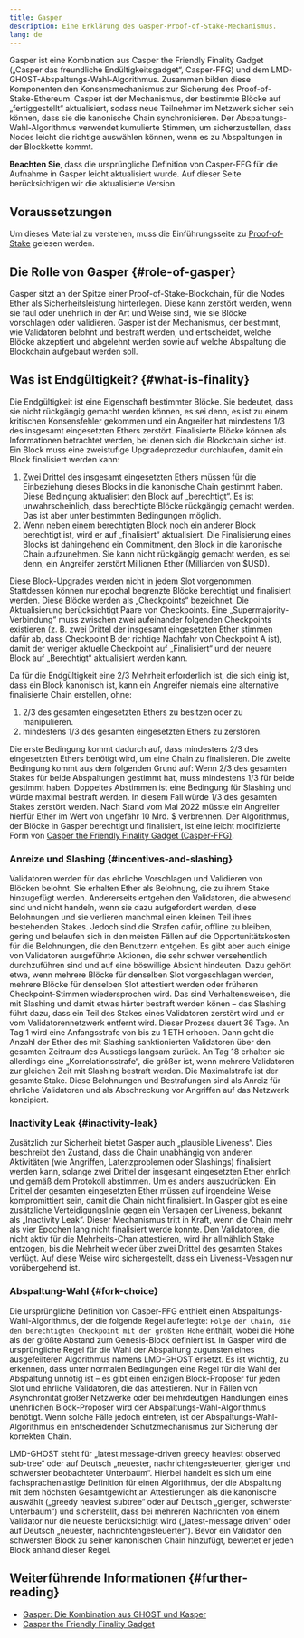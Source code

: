 ```yaml
---
title: Gasper
description: Eine Erklärung des Gasper-Proof-of-Stake-Mechanismus.
lang: de
---
```


Gasper ist eine Kombination aus Casper the Friendly Finality Gadget („Casper das freundliche Endültigkeitsgadget“, Casper-FFG) und dem LMD-GHOST-Abspaltungs-Wahl-Algorithmus. Zusammen bilden diese Komponenten den Konsensmechanismus zur Sicherung des Proof-of-Stake-Ethereum. Casper ist der Mechanismus, der bestimmte Blöcke auf „fertiggestellt“ aktualisiert, sodass neue Teilnehmer im Netzwerk sicher sein können, dass sie die kanonische Chain synchronisieren. Der Abspaltungs-Wahl-Algorithmus verwendet kumulierte Stimmen, um sicherzustellen, dass Nodes leicht die richtige auswählen können, wenn es zu Abspaltungen in der Blockkette kommt.

**Beachten Sie**, dass die ursprüngliche Definition von Casper-FFG für die Aufnahme in Gasper leicht aktualisiert wurde. Auf dieser Seite berücksichtigen wir die aktualisierte Version.

## Voraussetzungen

Um dieses Material zu verstehen, muss die Einführungsseite zu [Proof-of-Stake](/developers/docs/consensus-mechanisms/pos/) gelesen werden.

## Die Rolle von Gasper {#role-of-gasper}

Gasper sitzt an der Spitze einer Proof-of-Stake-Blockchain, für die Nodes Ether als Sicherheitsleistung hinterlegen. Diese kann zerstört werden, wenn sie faul oder unehrlich in der Art und Weise sind, wie sie Blöcke vorschlagen oder validieren. Gasper ist der Mechanismus, der bestimmt, wie Validatoren belohnt und bestraft werden, und entscheidet, welche Blöcke akzeptiert und abgelehnt werden sowie auf welche Abspaltung die Blockchain aufgebaut werden soll.

## Was ist Endgültigkeit? {#what-is-finality}

Die Endgültigkeit ist eine Eigenschaft bestimmter Blöcke. Sie bedeutet, dass sie nicht rückgängig gemacht werden können, es sei denn, es ist zu einem kritischen Konsensfehler gekommen und ein Angreifer hat mindestens 1/3 des insgesamt eingesetzten Ethers zerstört. Finalisierte Blöcke können als Informationen betrachtet werden, bei denen sich die Blockchain sicher ist. Ein Block muss eine zweistufige Upgradeprozedur durchlaufen, damit ein Block finalisiert werden kann:

1. Zwei Drittel des insgesamt eingesetzten Ethers müssen für die Einbeziehung dieses Blocks in die kanonische Chain gestimmt haben. Diese Bedingung aktualisiert den Block auf „berechtigt“. Es ist unwahrscheinlich, dass berechtigte Blöcke rückgängig gemacht werden. Das ist aber unter bestimmten Bedingungen möglich.
2. Wenn neben einem berechtigten Block noch ein anderer Block berechtigt ist, wird er auf „finalisiert“ aktualisiert. Die Finalisierung eines Blocks ist dahingehend ein Commitment, den Block in die kanonische Chain aufzunehmen. Sie kann nicht rückgängig gemacht werden, es sei denn, ein Angreifer zerstört Millionen Ether (Milliarden von $USD).

Diese Block-Upgrades werden nicht in jedem Slot vorgenommen. Stattdessen können nur epochal begrenzte Blöcke berechtigt und finalisiert werden. Diese Blöcke werden als „Checkpoints“ bezeichnet. Die Aktualisierung berücksichtigt Paare von Checkpoints. Eine „Supermajority-Verbindung“ muss zwischen zwei aufeinander folgenden Checkpoints existieren (z. B. zwei Drittel der insgesamt eingesetzten Ether stimmen dafür ab, dass Checkpoint B der richtige Nachfahr von Checkpoint A ist), damit der weniger aktuelle Checkpoint auf „Finalisiert“ und der neuere Block auf „Berechtigt“ aktualisiert werden kann.

Da für die Endgültigkeit eine 2/3 Mehrheit erforderlich ist, die sich einig ist, dass ein Block kanonisch ist, kann ein Angreifer niemals eine alternative finalisierte Chain erstellen, ohne:

1. 2/3 des gesamten eingesetzten Ethers zu besitzen oder zu manipulieren.
2. mindestens 1/3 des gesamten eingesetzten Ethers zu zerstören.

Die erste Bedingung kommt dadurch auf, dass mindestens 2/3 des eingesetzten Ethers benötigt wird, um eine Chain zu finalisieren. Die zweite Bedingung kommt aus dem folgenden Grund auf: Wenn 2/3 des gesamten Stakes für beide Abspaltungen gestimmt hat, muss mindestens 1/3 für beide gestimmt haben. Doppeltes Abstimmen ist eine Bedingung für Slashing und würde maximal bestraft werden. In diesem Fall würde 1/3 des gesamten Stakes zerstört werden. Nach Stand vom Mai 2022 müsste ein Angreifer hierfür Ether im Wert von ungefähr 10 Mrd. $ verbrennen. Der Algorithmus, der Blöcke in Gasper berechtigt und finalisiert, ist eine leicht modifizierte Form von [Casper the Friendly Finality Gadget (Casper-FFG)](https://arxiv.org/pdf/1710.09437.pdf).

### Anreize und Slashing {#incentives-and-slashing}

Validatoren werden für das ehrliche Vorschlagen und Validieren von Blöcken belohnt. Sie erhalten Ether als Belohnung, die zu ihrem Stake hinzugefügt werden. Andererseits entgehen den Validatoren, die abwesend sind und nicht handeln, wenn sie dazu aufgefordert werden, diese Belohnungen und sie verlieren manchmal einen kleinen Teil ihres bestehenden Stakes. Jedoch sind die Strafen dafür, offline zu bleiben, gering und belaufen sich in den meisten Fällen auf die Opportunitätskosten für die Belohnungen, die den Benutzern entgehen. Es gibt aber auch einige von Validatoren ausgeführte Aktionen, die sehr schwer versehentlich durchzuführen sind und auf eine böswillige Absicht hindeuten. Dazu gehört etwa, wenn mehrere Blöcke für denselben Slot vorgeschlagen werden, mehrere Blöcke für denselben Slot attestiert werden oder früheren Checkpoint-Stimmen wiedersprochen wird. Das sind Verhaltensweisen, die mit Slashing und damit etwas härter bestraft werden könen – das Slashing führt dazu, dass ein Teil des Stakes eines Validatoren zerstört wird und er vom Validatorennetzwerk entfernt wird. Dieser Prozess dauert 36 Tage. An Tag 1 wird eine Anfangsstrafe von bis zu 1 ETH erhoben. Dann geht die Anzahl der Ether des mit Slashing sanktionierten Validatoren über den gesamten Zeitraum des Ausstiegs langsam zurück. An Tag 18 erhalten sie allerdings eine „Korrelationsstrafe“, die größer ist, wenn mehrere Validatoren zur gleichen Zeit mit Slashing bestraft werden. Die Maximalstrafe ist der gesamte Stake. Diese Belohnungen und Bestrafungen sind als Anreiz für ehrliche Validatoren und als Abschreckung vor Angriffen auf das Netzwerk konzipiert.

### Inactivity Leak {#inactivity-leak}

Zusätzlich zur Sicherheit bietet Gasper auch „plausible Liveness“. Dies beschreibt den Zustand, dass die Chain unabhängig von anderen Aktivitäten (wie Angriffen, Latenzproblemen oder Slashings) finalisiert werden kann, solange zwei Drittel der insgesamt eingesetzten Ether ehrlich und gemäß dem Protokoll abstimmen. Um es anders auszudrücken: Ein Drittel der gesamten eingesetzten Ether müssen auf irgendeine Weise kompromittiert sein, damit die Chain nicht finalisiert. In Gasper gibt es eine zusätzliche Verteidigungslinie gegen ein Versagen der Liveness, bekannt als „Inactivity Leak“. Dieser Mechanismus tritt in Kraft, wenn die Chain mehr als vier Epochen lang nicht finalisiert werde konnte. Den Validatoren, die nicht aktiv für die Mehrheits-Chan attestieren, wird ihr allmählich Stake entzogen, bis die Mehrheit wieder über zwei Drittel des gesamten Stakes verfügt. Auf diese Weise wird sichergestellt, dass ein Liveness-Vesagen nur vorübergehend ist.

### Abspaltung-Wahl {#fork-choice}

Die ursprüngliche Definition von Casper-FFG enthielt einen Abspaltungs-Wahl-Algorithmus, der die folgende Regel auferlegte: `Folge der Chain, die den berechtigten Checkpoint mit der größten Höhe` enthält, wobei die Höhe als der größte Abstand zum Genesis-Block definiert ist. In Gasper wird die ursprüngliche Regel für die Wahl der Abspaltung zugunsten eines ausgefeilteren Algorithmus namens LMD-GHOST ersetzt. Es ist wichtig, zu erkennen, dass unter normalen Bedingungen eine Regel für die Wahl der Abspaltung unnötig ist – es gibt einen einzigen Block-Proposer für jeden Slot und ehrliche Validatoren, die das attestieren. Nur in Fällen von Asynchronität großer Netzwerke oder bei mehrdeutigen Handlungen eines unehrlichen Block-Proposer wird der Abspaltungs-Wahl-Algorithmus benötigt. Wenn solche Fälle jedoch eintreten, ist der Abspaltungs-Wahl-Algorithmus ein entscheidender Schutzmechanismus zur Sicherung der korrekten Chain.

LMD-GHOST steht für „latest message-driven greedy heaviest observed sub-tree“ oder auf Deutsch „neuester, nachrichtengesteuerter, gieriger und schwerster beobachteter Unterbaum“. Hierbei handelt es sich um eine fachsprachenlastige Definition für einen Algorithmus, der die Abspaltung mit dem höchsten Gesamtgewicht an Attestierungen als die kanonische auswählt („greedy heaviest subtree“ oder auf Deutsch „gieriger, schwerster Unterbaum“) und sicherstellt, dass bei mehreren Nachrichten von einem Validator nur die neueste berücksichtigt wird („latest-message driven“ oder auf Deutsch „neuester, nachrichtengesteuerter“). Bevor ein Validator den schwersten Block zu seiner kanonischen Chain hinzufügt, bewertet er jeden Block anhand dieser Regel.

## Weiterführende Informationen {#further-reading}

- [Gasper: Die Kombination aus GHOST und Kasper](https://arxiv.org/pdf/2003.03052.pdf)
- [Casper the Friendly Finality Gadget](https://arxiv.org/pdf/1710.09437.pdf)
